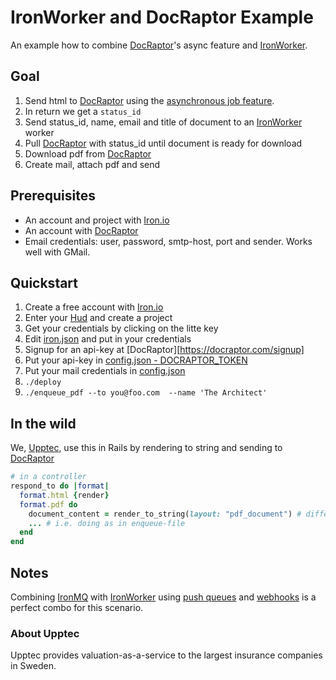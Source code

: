 IronWorker and DocRaptor Example
================================

An example how to combine [DocRaptor][1]'s async feature and [IronWorker][2].

## Goal
1. Send html to [DocRaptor][1] using the [asynchronous job feature](https://docraptor.com/documentation#api_async).
2. In return we get a `status_id`
3. Send status_id, name, email and title of document to an [IronWorker][2] worker
4. Pull [DocRaptor][1] with status_id until document is ready for download
5. Download pdf from [DocRaptor][1]
6. Create mail, attach pdf and send

## Prerequisites
* An account and project with [Iron.io][3]
* An account with [DocRaptor][1]
* Email credentials: user, password, smtp-host, port and sender. Works well with GMail.

## Quickstart
1. Create a free account with [Iron.io][3]
2. Enter your [Hud](https://hud.iron.io/dashboard) and create a project
3. Get your credentials by clicking on the litte key
4. Edit [iron.json](../blob/master/iron.json) and put in your credentials
5. Signup for an api-key at [DocRaptor][https://docraptor.com/signup]
6. Put your api-key in [config.json - DOCRAPTOR_TOKEN](../blob/master/config.json)
7. Put your mail credentials in [config.json](../blob/master/config.json)
8. `./deploy`
9. `./enqueue_pdf --to you@foo.com  --name 'The Architect'`

## In the wild

We, [Upptec](http://upptec.se), use this in Rails by rendering to string and sending to [DocRaptor][1]
```ruby
# in a controller
respond_to do |format|
  format.html {render}
  format.pdf do
  	document_content = render_to_string(layout: "pdf_document") # different layout for pdf
  	... # i.e. doing as in enqueue-file
  end
end
```

## Notes
Combining [IronMQ](http://www.iron.io/mq) with [IronWorker][2] using [push queues](http://dev.iron.io/mq/reference/push_queues/) and [webhooks](http://dev.iron.io/worker/webhooks/) is a perfect combo for this scenario.

### About Upptec
Upptec provides valuation-as-a-service to the largest insurance companies in Sweden.

[1]: https://docraptor.com
[2]: http://www.iron.io/worker
[3]: http://www.iron.io/
